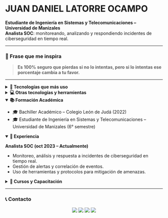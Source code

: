 # JUAN DANIEL LATORRE OCAMPO

**Estudiante de Ingeniería en Sistemas y Telecomunicaciones – Universidad de Manizales**  
**Analista SOC**: monitoreando, analizando y respondiendo incidentes de ciberseguridad en tiempo real.

---

### 🌟 Frase que me inspira
> **Es 100% seguro que pierdas si no lo intentas, pero si lo intentas ese porcentaje cambia a tu favor.**

---

<details>
<summary><b>🎯 Tecnologías que más uso</b></summary>

<p align="center">
  <img src="https://img.shields.io/badge/Python-FFD43B?style=for-the-badge&logo=python&logoColor=blue" />
  <img src="https://img.shields.io/badge/Linux-333333?style=for-the-badge&logo=linux&logoColor=white" />
  <img src="https://img.shields.io/badge/Cybersecurity-FF0000?style=for-the-badge&logo=protonvpn&logoColor=white" />
  <img src="https://img.shields.io/badge/Networking-1572B6?style=for-the-badge&logo=cisco&logoColor=white" />
  <img src="https://img.shields.io/badge/MySQL-005C84?style=for-the-badge&logo=mysql&logoColor=white" />
  <img src="https://img.shields.io/badge/Git-F05032?style=for-the-badge&logo=git&logoColor=white" />
</p>

</details>

<details>
<summary><b>💻 Otras tecnologías y herramientas</b></summary>

<p align="center">
  <img src="https://img.shields.io/badge/VS Code-0078D4?style=for-the-badge&logo=visual%20studio%20code&logoColor=white" />
  <img src="https://img.shields.io/badge/Ubuntu-E95420?style=for-the-badge&logo=ubuntu&logoColor=white" />
  <img src="https://img.shields.io/badge/Notion-000000?style=for-the-badge&logo=notion&logoColor=white" />
  <img src="https://img.shields.io/badge/Postman-FF6C37?style=for-the-badge&logo=postman&logoColor=white" />
</p>

</details>

<details open>
<summary><b>📚 Formación Académica</b></summary>

- 🎓 Bachiller Académico – Colegio León de Judá (2022)  
- 🎓 Estudiante de Ingeniería en Sistemas y Telecomunicaciones – Universidad de Manizales (6° semestre)

</details>

<details open>
<summary><b>💼 Experiencia</b></summary>

**Analista SOC (oct 2023 – Actualmente)**  
- Monitoreo, análisis y respuesta a incidentes de ciberseguridad en tiempo real.  
- Gestión de alertas y correlación de eventos.  
- Uso de herramientas y protocolos para mitigación de amenazas.

</details>

<details>
<summary><b>📖 Cursos y Capacitación</b></summary>

- Fundamentos de Programación – **MisiónTIC2022 (UTP)**  
- Escaneo activo y análisis de vulnerabilidades – **Platzi**  
- Introducción a la escalada de privilegios – **Platzi**  
- Inteligencia para la ciberseguridad – **Platzi**  
- Hacking ético – **Platzi**  
- Ciberseguridad para prevenir ataques informáticos – **Platzi**  
- Introducción a la ingeniería social – **Platzi**  
- Curso Analista CyberSOC Nivel 1 – **Resility**  
- Phishing Email Analysis – **LetsDefend**

</details>

---

### 📞 Contacto
<p align="center">
  <a href="mailto:juandalatorre.123@gmail.com"><img src="https://img.shields.io/badge/Gmail-D14836?style=for-the-badge&logo=gmail&logoColor=white" /></a>
  <a href="https://www.linkedin.com/in/juan-daniel-latorre-ocampo"><img src="https://img.shields.io/badge/LinkedIn-0077B5?style=for-the-badge&logo=linkedin&logoColor=white" /></a>
  <a href="https://www.instagram.com/"><img src="https://img.shields.io/badge/Instagram-E4405F?style=for-the-badge&logo=instagram&logoColor=white" /></a>
  <a href="tel:+573122563585"><img src="https://img.shields.io/badge/WhatsApp-25D366?style=for-the-badge&logo=whatsapp&logoColor=white" /></a>
</p>
